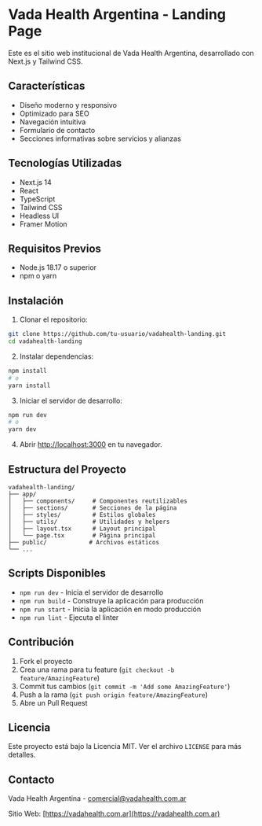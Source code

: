 # Vada Health Argentina - Landing Page

Este es el sitio web institucional de Vada Health Argentina, desarrollado con Next.js y Tailwind CSS.

## Características

- Diseño moderno y responsivo
- Optimizado para SEO
- Navegación intuitiva
- Formulario de contacto
- Secciones informativas sobre servicios y alianzas

## Tecnologías Utilizadas

- Next.js 14
- React
- TypeScript
- Tailwind CSS
- Headless UI
- Framer Motion

## Requisitos Previos

- Node.js 18.17 o superior
- npm o yarn

## Instalación

1. Clonar el repositorio:
```bash
git clone https://github.com/tu-usuario/vadahealth-landing.git
cd vadahealth-landing
```

2. Instalar dependencias:
```bash
npm install
# o
yarn install
```

3. Iniciar el servidor de desarrollo:
```bash
npm run dev
# o
yarn dev
```

4. Abrir [http://localhost:3000](http://localhost:3000) en tu navegador.

## Estructura del Proyecto

```
vadahealth-landing/
├── app/
│   ├── components/     # Componentes reutilizables
│   ├── sections/       # Secciones de la página
│   ├── styles/         # Estilos globales
│   ├── utils/          # Utilidades y helpers
│   ├── layout.tsx      # Layout principal
│   └── page.tsx        # Página principal
├── public/            # Archivos estáticos
└── ...
```

## Scripts Disponibles

- `npm run dev` - Inicia el servidor de desarrollo
- `npm run build` - Construye la aplicación para producción
- `npm run start` - Inicia la aplicación en modo producción
- `npm run lint` - Ejecuta el linter

## Contribución

1. Fork el proyecto
2. Crea una rama para tu feature (`git checkout -b feature/AmazingFeature`)
3. Commit tus cambios (`git commit -m 'Add some AmazingFeature'`)
4. Push a la rama (`git push origin feature/AmazingFeature`)
5. Abre un Pull Request

## Licencia

Este proyecto está bajo la Licencia MIT. Ver el archivo `LICENSE` para más detalles.

## Contacto

Vada Health Argentina - [comercial@vadahealth.com.ar](mailto:comercial@vadahealth.com.ar)

Sitio Web: [https://vadahealth.com.ar](https://vadahealth.com.ar) 
